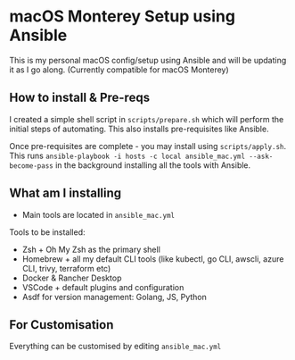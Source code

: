 # macOS Monterey Setup using Ansible

This is my personal macOS config/setup using Ansible and will be updating it as I go along. (Currently compatible for macOS Monterey)

## How to install & Pre-reqs

I created a simple shell script in `scripts/prepare.sh` which will perform the initial steps of automating. This also installs pre-requisites like Ansible. 

Once pre-requisites are complete - you may install using ```scripts/apply.sh```. This runs ```ansible-playbook -i hosts -c local ansible_mac.yml --ask-become-pass``` in the background installing all the tools with Ansible. 

## What am I installing

- Main tools are located in ```ansible_mac.yml```

Tools to be installed:

- Zsh + Oh My Zsh as the primary shell
- Homebrew + all my default CLI tools (like kubectl, go CLI, awscli, azure CLI, trivy, terraform etc)
- Docker & Rancher Desktop
- VSCode + default plugins and configuration
- Asdf for version management: Golang, JS, Python

## For Customisation

Everything can be customised by editing `ansible_mac.yml`